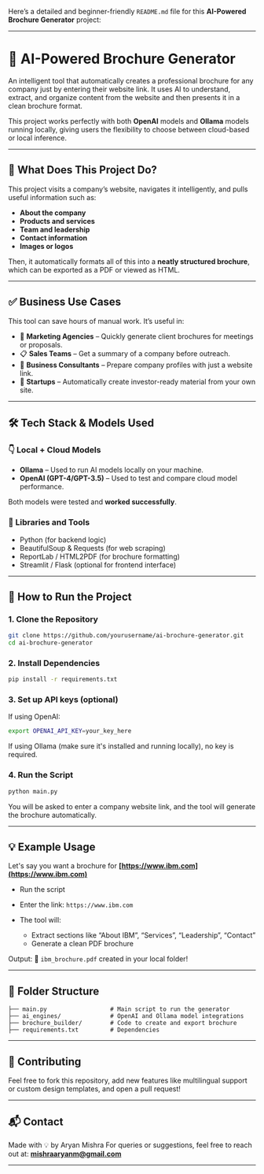 Here’s a detailed and beginner-friendly `README.md` file for this **AI-Powered Brochure Generator** project:

---

# 🧠 AI-Powered Brochure Generator

An intelligent tool that automatically creates a professional brochure for any company just by entering their website link. It uses AI to understand, extract, and organize content from the website and then presents it in a clean brochure format.

This project works perfectly with both **OpenAI** models and **Ollama** models running locally, giving users the flexibility to choose between cloud-based or local inference.

---

## 🚀 What Does This Project Do?

This project visits a company’s website, navigates it intelligently, and pulls useful information such as:

* **About the company**
* **Products and services**
* **Team and leadership**
* **Contact information**
* **Images or logos**

Then, it automatically formats all of this into a **neatly structured brochure**, which can be exported as a PDF or viewed as HTML.

---

## ✅ Business Use Cases

This tool can save hours of manual work. It’s useful in:

* 📢 **Marketing Agencies** – Quickly generate client brochures for meetings or proposals.
* 📋 **Sales Teams** – Get a summary of a company before outreach.
* 🧾 **Business Consultants** – Prepare company profiles with just a website link.
* 🏢 **Startups** – Automatically create investor-ready material from your own site.

---

## 🛠️ Tech Stack & Models Used

### 👇 Local + Cloud Models

* **Ollama** – Used to run AI models locally on your machine.
* **OpenAI (GPT-4/GPT-3.5)** – Used to test and compare cloud model performance.

Both models were tested and **worked successfully**.

### 🧰 Libraries and Tools

* Python (for backend logic)
* BeautifulSoup & Requests (for web scraping)
* ReportLab / HTML2PDF (for brochure formatting)
* Streamlit / Flask (optional for frontend interface)

---

## 🔧 How to Run the Project

### 1. Clone the Repository

```bash
git clone https://github.com/yourusername/ai-brochure-generator.git
cd ai-brochure-generator
```

### 2. Install Dependencies

```bash
pip install -r requirements.txt
```

### 3. Set up API keys (optional)

If using OpenAI:

```bash
export OPENAI_API_KEY=your_key_here
```

If using Ollama (make sure it's installed and running locally), no key is required.

### 4. Run the Script

```bash
python main.py
```

You will be asked to enter a company website link, and the tool will generate the brochure automatically.

---

## 💡 Example Usage

Let's say you want a brochure for **[https://www.ibm.com](https://www.ibm.com)**

* Run the script
* Enter the link: `https://www.ibm.com`
* The tool will:

  * Extract sections like “About IBM”, “Services”, “Leadership”, “Contact”
  * Generate a clean PDF brochure

Output:
📄 `ibm_brochure.pdf` created in your local folder!

---

## 📎 Folder Structure

```
├── main.py                  # Main script to run the generator
├── ai_engines/              # OpenAI and Ollama model integrations
├── brochure_builder/        # Code to create and export brochure
├── requirements.txt         # Dependencies
```

---

## 🤝 Contributing

Feel free to fork this repository, add new features like multilingual support or custom design templates, and open a pull request!

---

## 📬 Contact

Made with 💡 by Aryan Mishra
For queries or suggestions, feel free to reach out at: **[mishraaryanm@gmail.com](mailto:mishraaryanm@gmail.com)**

---



























